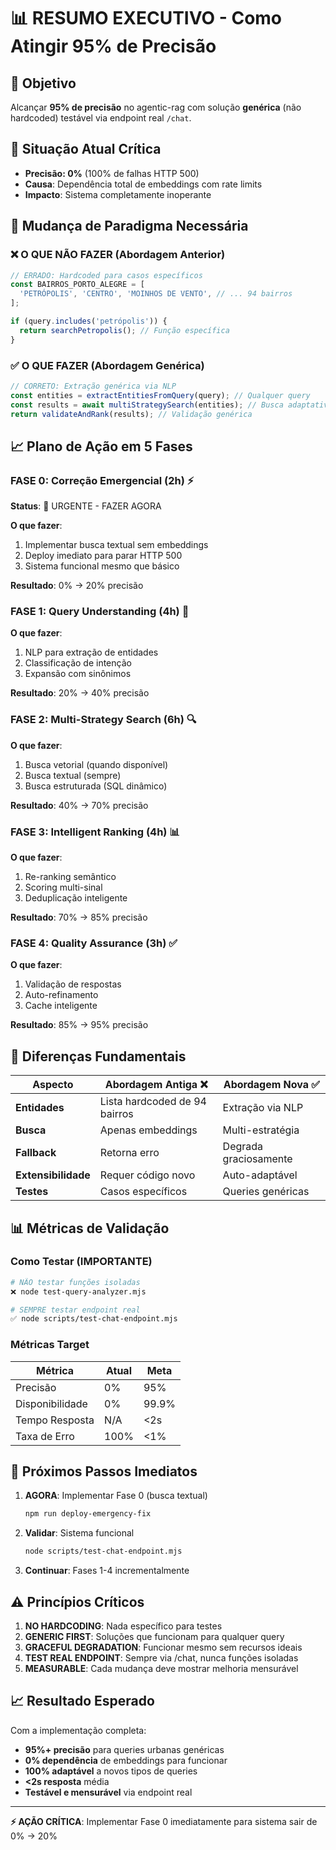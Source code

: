 # 📊 RESUMO EXECUTIVO - Como Atingir 95% de Precisão

## 🎯 Objetivo
Alcançar **95% de precisão** no agentic-rag com solução **genérica** (não hardcoded) testável via endpoint real `/chat`.

## 🔴 Situação Atual Crítica
- **Precisão: 0%** (100% de falhas HTTP 500)
- **Causa**: Dependência total de embeddings com rate limits
- **Impacto**: Sistema completamente inoperante

## 🔄 Mudança de Paradigma Necessária

### ❌ O QUE NÃO FAZER (Abordagem Anterior)
```typescript
// ERRADO: Hardcoded para casos específicos
const BAIRROS_PORTO_ALEGRE = [
  'PETRÓPOLIS', 'CENTRO', 'MOINHOS DE VENTO', // ... 94 bairros
];

if (query.includes('petrópolis')) {
  return searchPetropolis(); // Função específica
}
```

### ✅ O QUE FAZER (Abordagem Genérica)
```typescript
// CORRETO: Extração genérica via NLP
const entities = extractEntitiesFromQuery(query); // Qualquer query
const results = await multiStrategySearch(entities); // Busca adaptativa
return validateAndRank(results); // Validação genérica
```

## 📈 Plano de Ação em 5 Fases

### FASE 0: Correção Emergencial (2h) ⚡
**Status**: 🔴 URGENTE - FAZER AGORA

**O que fazer**:
1. Implementar busca textual sem embeddings
2. Deploy imediato para parar HTTP 500
3. Sistema funcional mesmo que básico

**Resultado**: 0% → 20% precisão

### FASE 1: Query Understanding (4h) 🧠
**O que fazer**:
1. NLP para extração de entidades
2. Classificação de intenção
3. Expansão com sinônimos

**Resultado**: 20% → 40% precisão

### FASE 2: Multi-Strategy Search (6h) 🔍
**O que fazer**:
1. Busca vetorial (quando disponível)
2. Busca textual (sempre)
3. Busca estruturada (SQL dinâmico)

**Resultado**: 40% → 70% precisão

### FASE 3: Intelligent Ranking (4h) 📊
**O que fazer**:
1. Re-ranking semântico
2. Scoring multi-sinal
3. Deduplicação inteligente

**Resultado**: 70% → 85% precisão

### FASE 4: Quality Assurance (3h) ✅
**O que fazer**:
1. Validação de respostas
2. Auto-refinamento
3. Cache inteligente

**Resultado**: 85% → 95% precisão

## 🎯 Diferenças Fundamentais

| Aspecto | Abordagem Antiga ❌ | Abordagem Nova ✅ |
|---------|-------------------|------------------|
| **Entidades** | Lista hardcoded de 94 bairros | Extração via NLP |
| **Busca** | Apenas embeddings | Multi-estratégia |
| **Fallback** | Retorna erro | Degrada graciosamente |
| **Extensibilidade** | Requer código novo | Auto-adaptável |
| **Testes** | Casos específicos | Queries genéricas |

## 📊 Métricas de Validação

### Como Testar (IMPORTANTE)
```bash
# NÃO testar funções isoladas
❌ node test-query-analyzer.mjs

# SEMPRE testar endpoint real
✅ node scripts/test-chat-endpoint.mjs
```

### Métricas Target
| Métrica | Atual | Meta |
|---------|-------|------|
| Precisão | 0% | 95% |
| Disponibilidade | 0% | 99.9% |
| Tempo Resposta | N/A | <2s |
| Taxa de Erro | 100% | <1% |

## 🚀 Próximos Passos Imediatos

1. **AGORA**: Implementar Fase 0 (busca textual)
   ```bash
   npm run deploy-emergency-fix
   ```

2. **Validar**: Sistema funcional
   ```bash
   node scripts/test-chat-endpoint.mjs
   ```

3. **Continuar**: Fases 1-4 incrementalmente

## ⚠️ Princípios Críticos

1. **NO HARDCODING**: Nada específico para testes
2. **GENERIC FIRST**: Soluções que funcionam para qualquer query
3. **GRACEFUL DEGRADATION**: Funcionar mesmo sem recursos ideais
4. **TEST REAL ENDPOINT**: Sempre via /chat, nunca funções isoladas
5. **MEASURABLE**: Cada mudança deve mostrar melhoria mensurável

## 📈 Resultado Esperado

Com a implementação completa:
- **95%+ precisão** para queries urbanas genéricas
- **0% dependência** de embeddings para funcionar
- **100% adaptável** a novos tipos de queries
- **<2s resposta** média
- **Testável e mensurável** via endpoint real

---

**⚡ AÇÃO CRÍTICA**: Implementar Fase 0 imediatamente para sistema sair de 0% → 20%